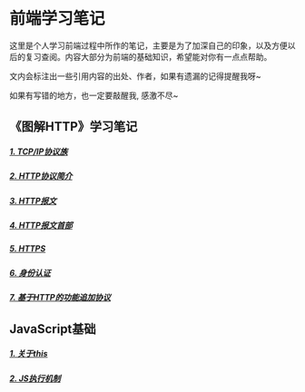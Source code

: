 # 前端学习笔记
这里是个人学习前端过程中所作的笔记，主要是为了加深自己的印象，以及方便以后的复习查阅。内容大部分为前端的基础知识，希望能对你有一点点帮助。

文内会标注出一些引用内容的出处、作者，如果有遗漏的记得提醒我呀~

如果有写错的地方，也一定要敲醒我, 感激不尽~


## 《图解HTTP》学习笔记
##### [1. TCP/IP协议族](《图解HTTP》笔记/1-TCPIP协议族.md)
##### [2. HTTP协议简介](《图解HTTP》笔记/2-HTTP协议简介.md)
##### [3. HTTP报文](《图解HTTP》笔记/3-HTTP报文.md)
##### [4. HTTP报文首部](《图解HTTP》笔记/4-HTTP报文首部.md)
##### [5. HTTPS](《图解HTTP》笔记/5-HTTPS.md)
##### [6. 身份认证](《图解HTTP》笔记/6-身份认证.md)
##### [7. 基于HTTP的功能追加协议](《图解HTTP》笔记/7-基于HTTP的功能追加协议.md)


## JavaScript基础
##### [1. 关于this](JS基础/关于this.md)
##### [2. JS执行机制](JS基础/JS执行机制.md)